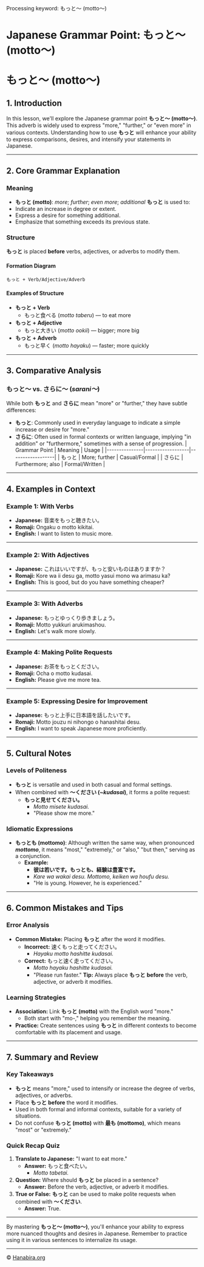Processing keyword: もっと〜 (motto〜)
# Japanese Grammar Point: もっと〜 (motto〜)
# もっと〜 (motto〜)
## 1. Introduction
In this lesson, we'll explore the Japanese grammar point **もっと〜 (motto〜)**. This adverb is widely used to express "more," "further," or "even more" in various contexts. Understanding how to use **もっと** will enhance your ability to express comparisons, desires, and intensify your statements in Japanese.

---
## 2. Core Grammar Explanation
### Meaning
- **もっと (motto)**: _more_; _further_; _even more_; _additional_
**もっと** is used to:
- Indicate an increase in degree or extent.
- Express a desire for something additional.
- Emphasize that something exceeds its previous state.
### Structure
**もっと** is placed **before** verbs, adjectives, or adverbs to modify them.
#### Formation Diagram
```plaintext
もっと + Verb/Adjective/Adverb
```
#### Examples of Structure
- **もっと + Verb**
  - もっと食べる (_motto taberu_) — to eat more
- **もっと + Adjective**
  - もっと大きい (_motto ookii_) — bigger; more big
- **もっと + Adverb**
  - もっと早く (_motto hayaku_) — faster; more quickly
---
## 3. Comparative Analysis
### もっと〜 vs. さらに〜 (_sarani〜_)
While both **もっと** and **さらに** mean "more" or "further," they have subtle differences:
- **もっと**: Commonly used in everyday language to indicate a simple increase or desire for "more."
- **さらに**: Often used in formal contexts or written language, implying "in addition" or "furthermore," sometimes with a sense of progression.
| Grammar Point | Meaning          | Usage            |
|---------------|------------------|------------------|
| もっと        | More; further    | Casual/Formal    |
| さらに        | Furthermore; also | Formal/Written   |
---
## 4. Examples in Context
### Example 1: With Verbs
- **Japanese:** 音楽をもっと聴きたい。
- **Romaji:** Ongaku o motto kikitai.
- **English:** I want to listen to music more.
---
### Example 2: With Adjectives
- **Japanese:** これはいいですが、もっと安いものはありますか？
- **Romaji:** Kore wa ii desu ga, motto yasui mono wa arimasu ka?
- **English:** This is good, but do you have something cheaper?
---
### Example 3: With Adverbs
- **Japanese:** もっとゆっくり歩きましょう。
- **Romaji:** Motto yukkuri arukimashou.
- **English:** Let's walk more slowly.
---
### Example 4: Making Polite Requests
- **Japanese:** お茶をもっとください。
- **Romaji:** Ocha o motto kudasai.
- **English:** Please give me more tea.
---
### Example 5: Expressing Desire for Improvement
- **Japanese:** もっと上手に日本語を話したいです。
- **Romaji:** Motto jouzu ni nihongo o hanashitai desu.
- **English:** I want to speak Japanese more proficiently.
---
## 5. Cultural Notes
### Levels of Politeness
- **もっと** is versatile and used in both casual and formal settings.
- When combined with **〜ください (_~kudasai_)**, it forms a polite request:
  - **もっと見せてください。**
    - _Motto misete kudasai._
    - "Please show me more."
### Idiomatic Expressions
- **もっとも (mottomo)**: Although written the same way, when pronounced **_mottomo_**, it means "most," "extremely," or "also," "but then," serving as a conjunction.
  - **Example:**
    - **彼は若いです。もっとも、経験は豊富です。**
    - _Kare wa wakai desu. Mottomo, keiken wa houfu desu._
    - "He is young. However, he is experienced."
---
## 6. Common Mistakes and Tips
### Error Analysis
- **Common Mistake:** Placing **もっと** after the word it modifies.
  - **Incorrect:** 速くもっと走ってください。
    - _Hayaku motto hashitte kudasai._
  - **Correct:** もっと速く走ってください。
    - _Motto hayaku hashitte kudasai._
    - "Please run faster."
**Tip:** Always place **もっと** **before** the verb, adjective, or adverb it modifies.
### Learning Strategies
- **Association:** Link **もっと (motto)** with the English word "more."
  - Both start with "mo-," helping you remember the meaning.
- **Practice:** Create sentences using **もっと** in different contexts to become comfortable with its placement and usage.
---
## 7. Summary and Review
### Key Takeaways
- **もっと** means "more," used to intensify or increase the degree of verbs, adjectives, or adverbs.
- Place **もっと** **before** the word it modifies.
- Used in both formal and informal contexts, suitable for a variety of situations.
- Do not confuse **もっと (motto)** with **最も (mottomo)**, which means "most" or "extremely."
### Quick Recap Quiz
1. **Translate to Japanese:** "I want to eat more."
   - **Answer:** もっと食べたい。
     - _Motto tabetai._
2. **Question:** Where should **もっと** be placed in a sentence?
   - **Answer:** Before the verb, adjective, or adverb it modifies.
3. **True or False:** **もっと** can be used to make polite requests when combined with **〜ください**.
   - **Answer:** True.
---
By mastering **もっと〜 (motto〜)**, you'll enhance your ability to express more nuanced thoughts and desires in Japanese. Remember to practice using it in various sentences to internalize its usage.


---

© [Hanabira.org](https://hanabira.org)
